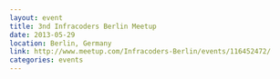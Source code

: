 ```yaml
---
layout: event
title: 3nd Infracoders Berlin Meetup 
date: 2013-05-29
location: Berlin, Germany
link: http://www.meetup.com/Infracoders-Berlin/events/116452472/
categories: events
---
```

